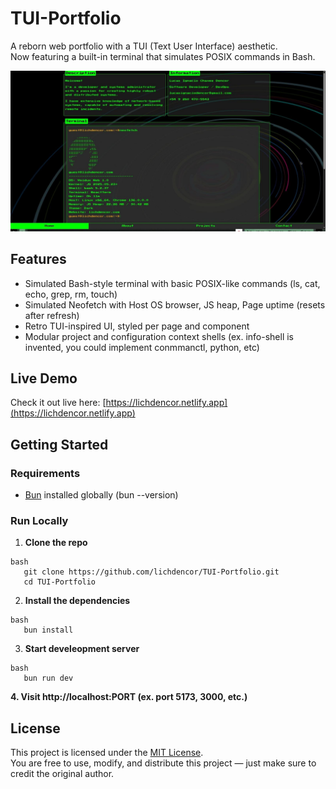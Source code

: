 # TUI-Portfolio

A reborn web portfolio with a TUI (Text User Interface) aesthetic.  
Now featuring a built-in terminal that simulates POSIX commands in Bash.

![screenshot](./public/images/web-portfolio.jpeg)

## Features

- Simulated Bash-style terminal with basic POSIX-like commands (ls, cat, echo, grep, rm, touch)
- Simulated Neofetch with Host OS browser, JS heap, Page uptime (resets after refresh)
- Retro TUI-inspired UI, styled per page and component
- Modular project and configuration context shells (ex. info-shell is invented, you could implement conmmanctl, python, etc)

## Live Demo

Check it out live here: [https://lichdencor.netlify.app](https://lichdencor.netlify.app)

## Getting Started

### Requirements

- [Bun](https://bun.sh/) installed globally (bun --version)

### Run Locally

1. **Clone the repo**

```
bash
   git clone https://github.com/lichdencor/TUI-Portfolio.git
   cd TUI-Portfolio
```
   
2. **Install the dependencies**
```   
bash
   bun install
```
   
3. **Start develeopment server**

```
bash
   bun run dev
```

**4. Visit  http://localhost:PORT (ex. port 5173, 3000, etc.)**



## License

This project is licensed under the [MIT License](./LICENSE).  
You are free to use, modify, and distribute this project — just make sure to credit the original author.

